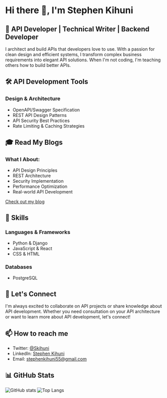 # Hi there 👋, I'm Stephen Kihuni

## 🎯 API Developer | Technical Writer | Backend Developer

I architect and build APIs that developers love to use. With a passion for clean design and efficient systems, I transform complex business requirements into elegant API solutions. When I'm not coding, I'm teaching others how to build better APIs.

## 🛠️ API Development Tools

### Design & Architecture
- OpenAPI/Swagger Specification
- REST API Design Patterns
- API Security Best Practices
- Rate Limiting & Caching Strategies

## 🎓 Read My Blogs

### What I About:

- API Design Principles
- REST Architecture
- Security Implementation
- Performance Optimization
- Real-world API Development

[Check out my blog](https://dev.to/kihuni)

## 🚀 Skills

### Languages & Frameworks
- Python & Django
- JavaScript & React
- CSS & HTML

### Databases
- PostgreSQL

## 🤝 Let's Connect

I'm always excited to collaborate on API projects or share knowledge about API development. Whether you need consultation on your API architecture or want to learn more about API development, let's connect!

## 📫 How to reach me
- Twitter: [@Skihuni](https://x.com/SKihuni)
- LinkedIn: [Stephen Kihuni](https://www.linkedin.com/in/kihuni/)
- Email: stephenkihuni55@gmail.com

## 📊 GitHub Stats
![GitHub stats](https://github-readme-stats.vercel.app/api?username=Kihuni&show_icons=true&theme=radical)
![Top Langs](https://github-readme-stats.vercel.app/api/top-langs/?username=Kihuni&layout=compact&theme=radical)
